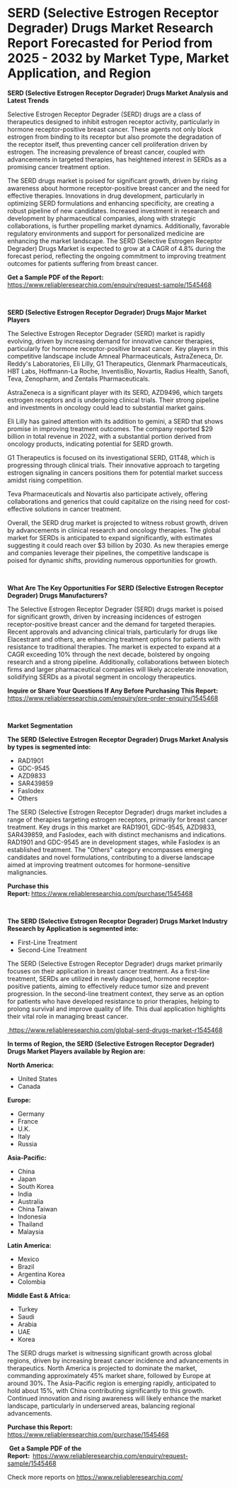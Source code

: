 <p><h1>SERD (Selective Estrogen Receptor Degrader) Drugs Market Research Report Forecasted for Period from 2025 -  2032 by Market Type, Market Application, and Region</h1></p><p><strong>SERD (Selective Estrogen Receptor Degrader) Drugs Market Analysis and Latest Trends</strong></p>
<p><p>Selective Estrogen Receptor Degrader (SERD) drugs are a class of therapeutics designed to inhibit estrogen receptor activity, particularly in hormone receptor-positive breast cancer. These agents not only block estrogen from binding to its receptor but also promote the degradation of the receptor itself, thus preventing cancer cell proliferation driven by estrogen. The increasing prevalence of breast cancer, coupled with advancements in targeted therapies, has heightened interest in SERDs as a promising cancer treatment option.</p><p>The SERD drugs market is poised for significant growth, driven by rising awareness about hormone receptor-positive breast cancer and the need for effective therapies. Innovations in drug development, particularly in optimizing SERD formulations and enhancing specificity, are creating a robust pipeline of new candidates. Increased investment in research and development by pharmaceutical companies, along with strategic collaborations, is further propelling market dynamics. Additionally, favorable regulatory environments and support for personalized medicine are enhancing the market landscape. The SERD (Selective Estrogen Receptor Degrader) Drugs Market is expected to grow at a CAGR of 4.8% during the forecast period, reflecting the ongoing commitment to improving treatment outcomes for patients suffering from breast cancer.</p></p>
<p><strong>Get a Sample PDF of the Report:&nbsp;</strong> <a href="https://www.reliableresearchiq.com/enquiry/request-sample/1545468?utm_campaign=2534&utm_medium=2&utm_source=Github&utm_content=ia&utm_term=03032025&utm_id=serd-selective-estrogen-receptor-degrader-drugs">https://www.reliableresearchiq.com/enquiry/request-sample/1545468</a></p>
<p>&nbsp;</p>
<p><strong>SERD (Selective Estrogen Receptor Degrader) Drugs Major Market Players</strong></p>
<p><p>The Selective Estrogen Receptor Degrader (SERD) market is rapidly evolving, driven by increasing demand for innovative cancer therapies, particularly for hormone receptor-positive breast cancer. Key players in this competitive landscape include Amneal Pharmaceuticals, AstraZeneca, Dr. Reddy's Laboratories, Eli Lilly, G1 Therapeutics, Glenmark Pharmaceuticals, HBT Labs, Hoffmann-La Roche, InventisBio, Novartis, Radius Health, Sanofi, Teva, Zenopharm, and Zentalis Pharmaceuticals.</p><p>AstraZeneca is a significant player with its SERD, AZD9496, which targets estrogen receptors and is undergoing clinical trials. Their strong pipeline and investments in oncology could lead to substantial market gains.</p><p>Eli Lilly has gained attention with its addition to gemini, a SERD that shows promise in improving treatment outcomes. The company reported $29 billion in total revenue in 2022, with a substantial portion derived from oncology products, indicating potential for SERD growth.</p><p>G1 Therapeutics is focused on its investigational SERD, G1T48, which is progressing through clinical trials. Their innovative approach to targeting estrogen signaling in cancers positions them for potential market success amidst rising competition.</p><p>Teva Pharmaceuticals and Novartis also participate actively, offering collaborations and generics that could capitalize on the rising need for cost-effective solutions in cancer treatment.</p><p>Overall, the SERD drug market is projected to witness robust growth, driven by advancements in clinical research and oncology therapies. The global market for SERDs is anticipated to expand significantly, with estimates suggesting it could reach over $3 billion by 2030. As new therapies emerge and companies leverage their pipelines, the competitive landscape is poised for dynamic shifts, providing numerous opportunities for growth.</p></p>
<p>&nbsp;</p>
<p><strong>What Are The Key Opportunities For SERD (Selective Estrogen Receptor Degrader) Drugs Manufacturers?</strong></p>
<p><p>The Selective Estrogen Receptor Degrader (SERD) drugs market is poised for significant growth, driven by increasing incidences of estrogen receptor-positive breast cancer and the demand for targeted therapies. Recent approvals and advancing clinical trials, particularly for drugs like Elacestrant and others, are enhancing treatment options for patients with resistance to traditional therapies. The market is expected to expand at a CAGR exceeding 10% through the next decade, bolstered by ongoing research and a strong pipeline. Additionally, collaborations between biotech firms and larger pharmaceutical companies will likely accelerate innovation, solidifying SERDs as a pivotal segment in oncology therapeutics.</p></p>
<p><strong>Inquire or Share Your Questions If Any Before Purchasing This Report:</strong> <a href="https://www.reliableresearchiq.com/enquiry/pre-order-enquiry/1545468?utm_campaign=2534&utm_medium=2&utm_source=Github&utm_content=ia&utm_term=03032025&utm_id=serd-selective-estrogen-receptor-degrader-drugs">https://www.reliableresearchiq.com/enquiry/pre-order-enquiry/1545468</a></p>
<p>&nbsp;</p>
<p><strong>Market Segmentation</strong></p>
<p><strong>The SERD (Selective Estrogen Receptor Degrader) Drugs Market Analysis by types is segmented into:</strong></p>
<p><ul><li>RAD1901</li><li>GDC-9545</li><li>AZD9833</li><li>SAR439859</li><li>Faslodex</li><li>Others</li></ul></p>
<p><p>The SERD (Selective Estrogen Receptor Degrader) drugs market includes a range of therapies targeting estrogen receptors, primarily for breast cancer treatment. Key drugs in this market are RAD1901, GDC-9545, AZD9833, SAR439859, and Faslodex, each with distinct mechanisms and indications. RAD1901 and GDC-9545 are in development stages, while Faslodex is an established treatment. The "Others" category encompasses emerging candidates and novel formulations, contributing to a diverse landscape aimed at improving treatment outcomes for hormone-sensitive malignancies.</p></p>
<p><strong>Purchase this Report:&nbsp;</strong><a href="https://www.reliableresearchiq.com/purchase/1545468?utm_campaign=2534&utm_medium=2&utm_source=Github&utm_content=ia&utm_term=03032025&utm_id=serd-selective-estrogen-receptor-degrader-drugs">https://www.reliableresearchiq.com/purchase/1545468</a></p>
<p>&nbsp;</p>
<p><strong>The SERD (Selective Estrogen Receptor Degrader) Drugs Market Industry Research by Application is segmented into:</strong></p>
<p><ul><li>First-Line Treatment</li><li>Second-Line Treatment</li></ul></p>
<p><p>The SERD (Selective Estrogen Receptor Degrader) drugs market primarily focuses on their application in breast cancer treatment. As a first-line treatment, SERDs are utilized in newly diagnosed, hormone receptor-positive patients, aiming to effectively reduce tumor size and prevent progression. In the second-line treatment context, they serve as an option for patients who have developed resistance to prior therapies, helping to prolong survival and improve quality of life. This dual application highlights their vital role in managing breast cancer.</p></p>
<p><a href="https://www.reliableresearchiq.com/global-serd-drugs-market-r1545468?utm_campaign=2534&utm_medium=2&utm_source=Github&utm_content=ia&utm_term=03032025&utm_id=serd-selective-estrogen-receptor-degrader-drugs">&nbsp;https://www.reliableresearchiq.com/global-serd-drugs-market-r1545468</a></p>
<p><strong>In terms of Region, the SERD (Selective Estrogen Receptor Degrader) Drugs Market Players available by Region are:</strong></p>
<p>
    <p> <strong> North America: </strong>
        <ul>
            <li>United States</li>
            <li>Canada</li>
        </ul>
        </p> 
    <p> <strong> Europe: </strong>
        <ul>
            <li>Germany</li>
            <li>France</li>
            <li>U.K.</li>
            <li>Italy</li>
            <li>Russia</li>
        </ul>
        </p> 
    <p> <strong> Asia-Pacific: </strong>
        <ul>
            <li>China</li>
            <li>Japan</li>
            <li>South Korea</li>
            <li>India</li>
            <li>Australia</li>
            <li>China Taiwan</li>
            <li>Indonesia</li>
            <li>Thailand</li>
            <li>Malaysia</li>
        </ul>
        </p> 
    <p> <strong> Latin America: </strong>
        <ul>
            <li>Mexico</li>
            <li>Brazil</li>
            <li>Argentina Korea</li>
            <li>Colombia</li>
        </ul>
        </p> 
    <p> <strong> Middle East & Africa: </strong>
        <ul>
            <li>Turkey</li>
            <li>Saudi</li>
            <li>Arabia</li>
            <li>UAE</li>
            <li>Korea</li>
        </ul>
    </p>
    </p>
<p><p>The SERD drugs market is witnessing significant growth across global regions, driven by increasing breast cancer incidence and advancements in therapeutics. North America is projected to dominate the market, commanding approximately 45% market share, followed by Europe at around 30%. The Asia-Pacific region is emerging rapidly, anticipated to hold about 15%, with China contributing significantly to this growth. Continued innovation and rising awareness will likely enhance the market landscape, particularly in underserved areas, balancing regional advancements.</p></p>
<p><strong>Purchase this Report: </strong><a href="https://www.reliableresearchiq.com/purchase/1545468?utm_campaign=2534&utm_medium=2&utm_source=Github&utm_content=ia&utm_term=03032025&utm_id=serd-selective-estrogen-receptor-degrader-drugs">https://www.reliableresearchiq.com/purchase/1545468</a></p>
<p>&nbsp;<strong>Get a Sample PDF of the Report:&nbsp;&nbsp;</strong><a href="https://www.reliableresearchiq.com/enquiry/request-sample/1545468?utm_campaign=2534&utm_medium=2&utm_source=Github&utm_content=ia&utm_term=03032025&utm_id=serd-selective-estrogen-receptor-degrader-drugs">https://www.reliableresearchiq.com/enquiry/request-sample/1545468</a></p>
<p><strong></strong></p>
<p>Check more reports on <a href="https://www.reliableresearchiq.com/?utm_campaign=2534&utm_medium=2&utm_source=Github&utm_content=ia&utm_term=03032025&utm_id=serd-selective-estrogen-receptor-degrader-drugs">https://www.reliableresearchiq.com/</a></p>